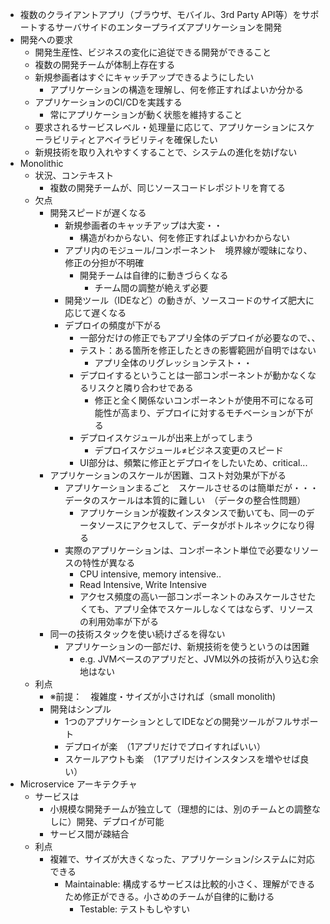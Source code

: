 - 複数のクライアントアプリ（ブラウザ、モバイル、3rd Party API等）をサポートするサーバサイドのエンタープライズアプリケーションを開発
- 開発への要求
    - 開発生産性、ビジネスの変化に追従できる開発ができること
    - 複数の開発チームが体制上存在する
    - 新規参画者はすぐにキャッチアップできるようにしたい
        - アプリケーションの構造を理解し、何を修正すればよいか分かる
    - アプリケーションのCI/CDを実践する
        - 常にアプリケーションが動く状態を維持すること
    - 要求されるサービスレベル・処理量に応じて、アプリケーションにスケーラビリティとアベイラビリティを確保したい
    - 新規技術を取り入れやすくすることで、システムの進化を妨げない
- Monolithic
    - 状況、コンテキスト
        - 複数の開発チームが、同じソースコードレポジトリを育てる
    - 欠点
        - 開発スピードが遅くなる
            - 新規参画者のキャッチアップは大変・・
                - 構造がわからない、何を修正すればよいかわからない
            - アプリ内のモジュール/コンポーネント　境界線が曖昧になり、修正の分担が不明確
                - 開発チームは自律的に動きづらくなる
                    - チーム間の調整が絶えず必要
            - 開発ツール（IDEなど）の動きが、ソースコードのサイズ肥大に応じて遅くなる
            - デプロイの頻度が下がる
                - 一部分だけの修正でもアプリ全体のデプロイが必要なので、、
                - テスト：ある箇所を修正したときの影響範囲が自明ではない
                    - アプリ全体のリグレッションテスト・・
                - デプロイするということは一部コンポーネントが動かなくなるリスクと隣り合わせである
                    - 修正と全く関係ないコンポーネントが使用不可になる可能性が高まり、デプロイに対するモチベーションが下がる
                - デプロイスケジュールが出来上がってしまう
                    - デプロイスケジュール≠ビジネス変更のスピード
                - UI部分は、頻繁に修正とデプロイをしたいため、critical...
        - アプリケーションのスケールが困難、コスト対効果が下がる
            - アプリケーションまるごと　スケールさせるのは簡単だが・・・データのスケールは本質的に難しい　（データの整合性問題）
                - アプリケーションが複数インスタンスで動いても、同一のデータソースにアクセスして、データがボトルネックになり得る
            - 実際のアプリケーションは、コンポーネント単位で必要なリソースの特性が異なる
                - CPU intensive, memory intensive..
                - Read Intensive, Write Intensive
                - アクセス頻度の高い一部コンポーネントのみスケールさせたくても、アプリ全体でスケールしなくてはならず、リソースの利用効率が下がる
        - 同一の技術スタックを使い続けざるを得ない
            - アプリケーションの一部だけ、新規技術を使うというのは困難
                - e.g. JVMベースのアプリだと、JVM以外の技術が入り込む余地はない
    - 利点
        - ※前提：　複雑度・サイズが小さければ（small monolith)
        - 開発はシンプル
            - 1つのアプリケーションとしてIDEなどの開発ツールがフルサポート
            - デプロイが楽　（1アプリだけでプロイすればいい）
            - スケールアウトも楽　（1アプリだけインスタンスを増やせば良い）
- Microservice アーキテクチャ
    - サービスは
        - 小規模な開発チームが独立して（理想的には、別のチームとの調整なしに）開発、デプロイが可能
        - サービス間が疎結合
    - 利点
        - 複雑で、サイズが大きくなった、アプリケーション/システムに対応できる
            - Maintainable: 構成するサービスは比較的小さく、理解ができるため修正ができる。小さめのチームが自律的に動ける
                - Testable: テストもしやすい